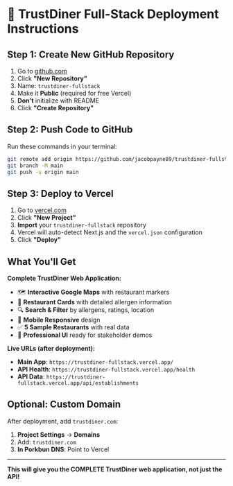 # 🚀 TrustDiner Full-Stack Deployment Instructions

## Step 1: Create New GitHub Repository

1. Go to [github.com](https://github.com)
2. Click **"New Repository"**
3. Name: `trustdiner-fullstack`
4. Make it **Public** (required for free Vercel)
5. **Don't** initialize with README
6. Click **"Create Repository"**

## Step 2: Push Code to GitHub

Run these commands in your terminal:

```bash
git remote add origin https://github.com/jacobpayne89/trustdiner-fullstack.git
git branch -M main
git push -u origin main
```

## Step 3: Deploy to Vercel

1. Go to [vercel.com](https://vercel.com)
2. Click **"New Project"**
3. **Import** your `trustdiner-fullstack` repository
4. Vercel will auto-detect Next.js and the `vercel.json` configuration
5. Click **"Deploy"**

## What You'll Get

**Complete TrustDiner Web Application:**
- 🗺️ **Interactive Google Maps** with restaurant markers
- 🏪 **Restaurant Cards** with detailed allergen information
- 🔍 **Search & Filter** by allergens, ratings, location
- 📱 **Mobile Responsive** design
- ✅ **5 Sample Restaurants** with real data
- 🚀 **Professional UI** ready for stakeholder demos

**Live URLs (after deployment):**
- **Main App**: `https://trustdiner-fullstack.vercel.app/`
- **API Health**: `https://trustdiner-fullstack.vercel.app/health`
- **API Data**: `https://trustdiner-fullstack.vercel.app/api/establishments`

## Optional: Custom Domain

After deployment, add `trustdiner.com`:
1. **Project Settings** → **Domains**
2. Add: `trustdiner.com`
3. **In Porkbun DNS**: Point to Vercel

---

**This will give you the COMPLETE TrustDiner web application, not just the API!**
